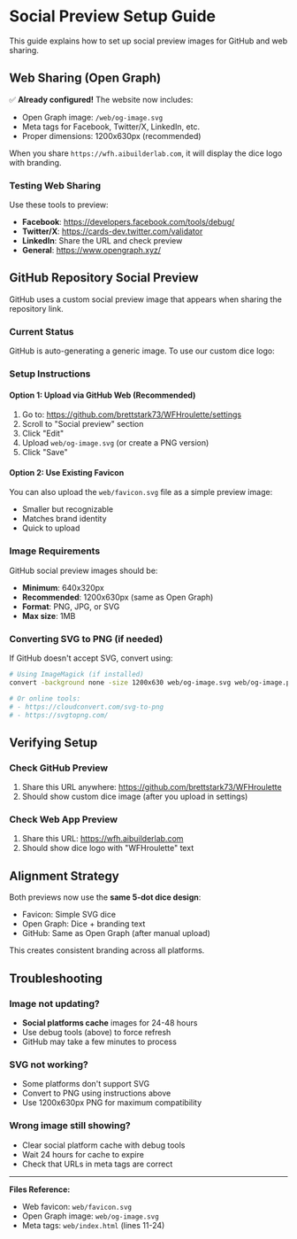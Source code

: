 # Social Preview Setup Guide

This guide explains how to set up social preview images for GitHub and web sharing.

## Web Sharing (Open Graph)

✅ **Already configured!** The website now includes:

- Open Graph image: `/web/og-image.svg`
- Meta tags for Facebook, Twitter/X, LinkedIn, etc.
- Proper dimensions: 1200x630px (recommended)

When you share `https://wfh.aibuilderlab.com`, it will display the dice logo with branding.

### Testing Web Sharing

Use these tools to preview:
- **Facebook**: https://developers.facebook.com/tools/debug/
- **Twitter/X**: https://cards-dev.twitter.com/validator
- **LinkedIn**: Share the URL and check preview
- **General**: https://www.opengraph.xyz/

## GitHub Repository Social Preview

GitHub uses a custom social preview image that appears when sharing the repository link.

### Current Status

GitHub is auto-generating a generic image. To use our custom dice logo:

### Setup Instructions

#### Option 1: Upload via GitHub Web (Recommended)

1. Go to: https://github.com/brettstark73/WFHroulette/settings
2. Scroll to "Social preview" section
3. Click "Edit"
4. Upload `web/og-image.svg` (or create a PNG version)
5. Click "Save"

#### Option 2: Use Existing Favicon

You can also upload the `web/favicon.svg` file as a simple preview image:
- Smaller but recognizable
- Matches brand identity
- Quick to upload

### Image Requirements

GitHub social preview images should be:
- **Minimum**: 640x320px
- **Recommended**: 1200x630px (same as Open Graph)
- **Format**: PNG, JPG, or SVG
- **Max size**: 1MB

### Converting SVG to PNG (if needed)

If GitHub doesn't accept SVG, convert using:

```bash
# Using ImageMagick (if installed)
convert -background none -size 1200x630 web/og-image.svg web/og-image.png

# Or online tools:
# - https://cloudconvert.com/svg-to-png
# - https://svgtopng.com/
```

## Verifying Setup

### Check GitHub Preview
1. Share this URL anywhere: https://github.com/brettstark73/WFHroulette
2. Should show custom dice image (after you upload in settings)

### Check Web App Preview
1. Share this URL: https://wfh.aibuilderlab.com
2. Should show dice logo with "WFHroulette" text

## Alignment Strategy

Both previews now use the **same 5-dot dice design**:
- Favicon: Simple SVG dice
- Open Graph: Dice + branding text
- GitHub: Same as Open Graph (after manual upload)

This creates consistent branding across all platforms.

## Troubleshooting

### Image not updating?
- **Social platforms cache** images for 24-48 hours
- Use debug tools (above) to force refresh
- GitHub may take a few minutes to process

### SVG not working?
- Some platforms don't support SVG
- Convert to PNG using instructions above
- Use 1200x630px PNG for maximum compatibility

### Wrong image still showing?
- Clear social platform cache with debug tools
- Wait 24 hours for cache to expire
- Check that URLs in meta tags are correct

---

**Files Reference:**
- Web favicon: `web/favicon.svg`
- Open Graph image: `web/og-image.svg`
- Meta tags: `web/index.html` (lines 11-24)
